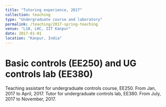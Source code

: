 ```yaml
---
title: "Tutoring experience, 2017"
collection: teaching
type: "Undergraduate course and laboratory"
permalink: /teaching/2017-spring-teaching
venue: "L18, LHC, IIT Kanpur"
date: 2017-01-01
location: "Kanpur, India"
---
```


Basic controls (EE250) and UG controls lab (EE380)
======
Teaching assistant for undergraduate controls course, EE250. From Jan, 2017 to April, 2017.
Tutor for undergraduate controls lab, EE380. From July, 2017 to November, 2017.

